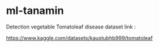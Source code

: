 # ml-tanamin
Detection vegetable 
Tomatoleaf disease dataset link :

https://www.kaggle.com/datasets/kaustubhb999/tomatoleaf
